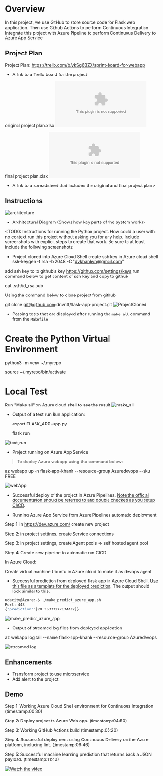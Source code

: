 # Overview

In this project, we use GitHub to store source code for Flask web application.
Then use Github Actions to perform Continuous Integration
Integrate this project with Azure Pipeline to perform Continuous Delivery to Azure App Service

## Project Plan
Project Plan:
https://trello.com/b/ykSg6BZX/sprint-board-for-webapp
* A link to a Trello board for the project

original project plan.xlsx  ![original project plan](original%20project%20plan.xlsx?raw=true "original project plan")

final project plan.xlsx ![final project plan](final%20project%20plan.xlsx?raw=true "final project plan")
* A link to a spreadsheet that includes the original and final project plan>

## Instructions
![architecture](architecture.PNG?raw=true "architecture")
* Architectural Diagram (Shows how key parts of the system work)>


<TODO:  Instructions for running the Python project.  How could a user with no context run this project without asking you for any help.  Include screenshots with explicit steps to create that work. Be sure to at least include the following screenshots:

* Project cloned into Azure Cloud Shell
  create ssh key in Azure cloud shell
ssh-keygen -t rsa -b 2048 -C "dvkhanhvn@gmail.com"

add ssh key to to github's key https://github.com/settings/keys
run command below to get content of ssh key and copy to github

cat .ssh/id_rsa.pub

  Using the command below to clone project from github
  
git clone git@github.com:dnvntt/flask-app-project.git
![ProjectCloned](ProjectCloned.PNG?raw=true "ProjectCloned")

* Passing tests that are displayed after running the `make all` command from the `Makefile`
# Create the Python Virtual Environment

python3 -m venv ~/.myrepo

source ~/.myrepo/bin/activate

# Local Test
Run "Make all" on Azure cloud shell to see the result
![make_all](make_all.PNG?raw=true "make_all")

* Output of a test run
Run application:

  export FLASK_APP=app.py
  
  flask run

![test_run](test_run.PNG?raw=true "test_run")

* Project running on Azure App Service
> To deploy Azure webapp using the command below:
> 
az webapp up -n flask-app-khanh --resource-group Azuredevops --sku FREE

![webApp](webApp.png?raw=true "webApp")

* Successful deploy of the project in Azure Pipelines.  [Note the official documentation should be referred to and double checked as you setup CI/CD](https://docs.microsoft.com/en-us/azure/devops/pipelines/ecosystems/python-webapp?view=azure-devops).

* Running Azure App Service from Azure Pipelines automatic deployment

Step 1: in https://dev.azure.com/ create new project

Step 2: in project settings, create Service connections

Step 3: in project settings, create Agent pools => self hosted agent pool 

Step 4: Create new pipeline to automatic run CICD

In Azure Cloud:

Create virtual machine Ubuntu in Azure cloud to make it as devops agent

   
* Successful prediction from deployed flask app in Azure Cloud Shell.  [Use this file as a template for the deployed prediction](https://github.com/udacity/nd082-Azure-Cloud-DevOps-Starter-Code/blob/master/C2-AgileDevelopmentwithAzure/project/starter_files/flask-sklearn/make_predict_azure_app.sh).
The output should look similar to this:

```bash
udacity@Azure:~$ ./make_predict_azure_app.sh
Port: 443
{"prediction":[20.35373177134412]}
```
![make_predict_azure_app](make_predict_azure_app.png?raw=true "make_predict_azure_app")

* Output of streamed log files from deployed application
  
az webapp log tail --name flask-app-khanh --resource-group  Azuredevops

![streamed log](logStream.PNG?raw=true "streamed log")

## Enhancements
- Transform project to use microservice
- Add alert to the project

## Demo 

Step 1: Working Azure Cloud Shell environment for Continuous Integration  (timestamp:00:30)

Step 2: Deploy project to Azure Web app.  (timestamp:04:50)

Step 3: Working GitHub Actions build   (timestamp:05:20)

Step 4: Successful deployment using Continuous Delivery on the Azure platform, including lint.  (timestamp:06:46)

Step 5: Successful machine learning prediction that returns back a JSON payload. (timestamp:11:40)

[![Watch the video](https://img.youtube.com/vi/7acZw0hPMNc/hqdefault.jpg)](https://youtu.be/7acZw0hPMNc)
 





